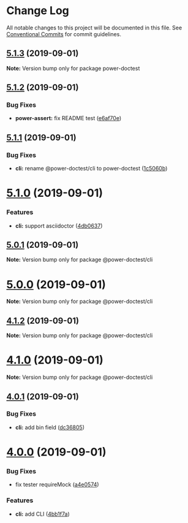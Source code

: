 # Change Log

All notable changes to this project will be documented in this file.
See [Conventional Commits](https://conventionalcommits.org) for commit guidelines.

## [5.1.3](https://github.com/azu/power-doctest/compare/v5.1.2...v5.1.3) (2019-09-01)

**Note:** Version bump only for package power-doctest





## [5.1.2](https://github.com/azu/power-doctest/compare/v5.1.1...v5.1.2) (2019-09-01)


### Bug Fixes

* **power-assert:** fix README test ([e6af70e](https://github.com/azu/power-doctest/commit/e6af70e))





## [5.1.1](https://github.com/azu/power-doctest/compare/v5.1.0...v5.1.1) (2019-09-01)


### Bug Fixes

* **cli:** rename @power-doctest/cli to power-doctest ([1c5060b](https://github.com/azu/power-doctest/commit/1c5060b))





# [5.1.0](https://github.com/azu/power-doctest/compare/v5.0.1...v5.1.0) (2019-09-01)


### Features

* **cli:** support asciidoctor ([4db0637](https://github.com/azu/power-doctest/commit/4db0637))





## [5.0.1](https://github.com/azu/power-doctest/compare/v5.0.0...v5.0.1) (2019-09-01)

**Note:** Version bump only for package @power-doctest/cli





# [5.0.0](https://github.com/azu/power-doctest/compare/v4.1.2...v5.0.0) (2019-09-01)

**Note:** Version bump only for package @power-doctest/cli





## [4.1.2](https://github.com/azu/power-doctest/compare/v4.1.1...v4.1.2) (2019-09-01)

**Note:** Version bump only for package @power-doctest/cli





# [4.1.0](https://github.com/azu/power-doctest/compare/v4.0.1...v4.1.0) (2019-09-01)

**Note:** Version bump only for package @power-doctest/cli





## [4.0.1](https://github.com/azu/power-doctest/compare/v4.0.0...v4.0.1) (2019-09-01)


### Bug Fixes

* **cli:** add bin field ([dc36805](https://github.com/azu/power-doctest/commit/dc36805))





# [4.0.0](https://github.com/azu/power-doctest/compare/v3.3.3...v4.0.0) (2019-09-01)


### Bug Fixes

* fix tester requireMock ([a4e0574](https://github.com/azu/power-doctest/commit/a4e0574))


### Features

* **cli:** add CLI ([4bb1f7a](https://github.com/azu/power-doctest/commit/4bb1f7a))
